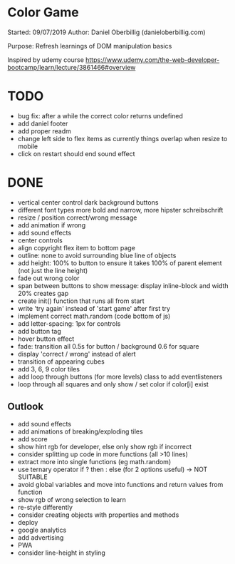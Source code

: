 # Color Game

Started: 09/07/2019
Author: Daniel Oberbillig (danieloberbillig.com)

Purpose: Refresh learnings of DOM manipulation basics

Inspired by udemy course https://www.udemy.com/the-web-developer-bootcamp/learn/lecture/3861466#overview


# TODO
- bug fix: after a while the correct color returns undefined
- add daniel footer
- add proper readm
- change left side to flex items as currently things overlap when resize to mobile
- click on restart should end sound effect


# DONE
- vertical center control dark background buttons
- different font types more bold and narrow, more hipster schreibschrift
- resize / position correct/wrong message
- add animation if wrong
- add sound effects
- center controls
- align copyright flex item to bottom page
- outline: none to avoid surrounding blue line of objects
- add height: 100% to button to ensure it takes 100% of parent element (not just the line height)
- fade out wrong color
- span between buttons to show message: display inline-block and width 20% creates gap
- create init() function that runs all from start
- write 'try again' instead of 'start game' after first try
- implement correct math.random (code bottom of js)
- add letter-spacing: 1px for controls
- add button tag
- hover button effect
- fade: transition all 0.5s for button / background 0.6 for square
- display 'correct / wrong' instead of alert
- transition of appearing cubes
- add 3, 6, 9 color tiles 
- add loop through buttons (for more levels) class to add eventlisteners
- loop through all squares and only show / set color if color[i] exist

## Outlook
- add sound effects
- add animations of breaking/exploding tiles
- add score
- show hint rgb for developer, else only show rgb if incorrect
- consider splitting up code in more functions (all >10 lines)
- extract more into single functions (eg math.random)
- use ternary operator if ? then : else (for 2 options useful) -> NOT SUITABLE
- avoid global variables and move into functions and return values from function
- show rgb of wrong selection to learn
- re-style differently
- consider creating objects with properties and methods
- deploy
- google analytics
- add advertising
- PWA
- consider line-height in styling